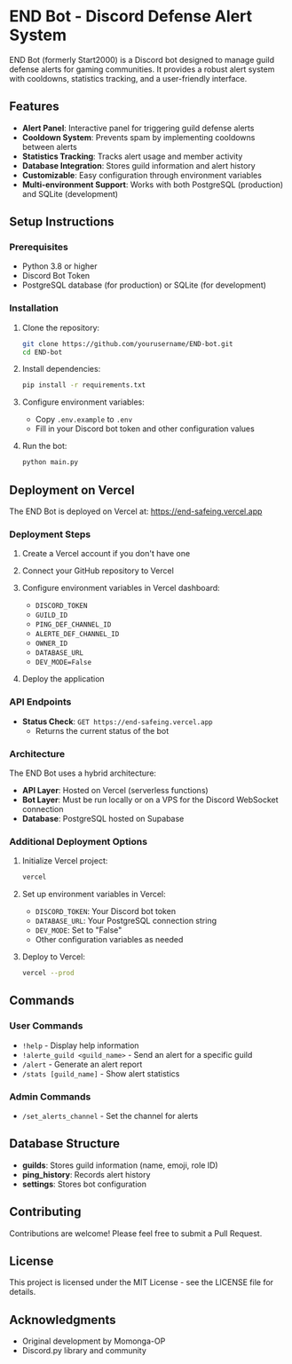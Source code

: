 # END Bot - Discord Defense Alert System

END Bot (formerly Start2000) is a Discord bot designed to manage guild defense alerts for gaming communities. It provides a robust alert system with cooldowns, statistics tracking, and a user-friendly interface.

## Features

- **Alert Panel**: Interactive panel for triggering guild defense alerts
- **Cooldown System**: Prevents spam by implementing cooldowns between alerts
- **Statistics Tracking**: Tracks alert usage and member activity
- **Database Integration**: Stores guild information and alert history
- **Customizable**: Easy configuration through environment variables
- **Multi-environment Support**: Works with both PostgreSQL (production) and SQLite (development)

## Setup Instructions

### Prerequisites

- Python 3.8 or higher
- Discord Bot Token
- PostgreSQL database (for production) or SQLite (for development)

### Installation

1. Clone the repository:
   ```bash
   git clone https://github.com/yourusername/END-bot.git
   cd END-bot
   ```

2. Install dependencies:
   ```bash
   pip install -r requirements.txt
   ```

3. Configure environment variables:
   - Copy `.env.example` to `.env`
   - Fill in your Discord bot token and other configuration values

4. Run the bot:
   ```bash
   python main.py
   ```

## Deployment on Vercel

The END Bot is deployed on Vercel at: https://end-safeing.vercel.app

### Deployment Steps

1. Create a Vercel account if you don't have one
2. Connect your GitHub repository to Vercel
3. Configure environment variables in Vercel dashboard:
   - `DISCORD_TOKEN`
   - `GUILD_ID`
   - `PING_DEF_CHANNEL_ID`
   - `ALERTE_DEF_CHANNEL_ID`
   - `OWNER_ID`
   - `DATABASE_URL`
   - `DEV_MODE=False`

4. Deploy the application

### API Endpoints

- **Status Check**: `GET https://end-safeing.vercel.app`
  - Returns the current status of the bot

### Architecture

The END Bot uses a hybrid architecture:
- **API Layer**: Hosted on Vercel (serverless functions)
- **Bot Layer**: Must be run locally or on a VPS for the Discord WebSocket connection
- **Database**: PostgreSQL hosted on Supabase

### Additional Deployment Options

1. Initialize Vercel project:
   ```bash
   vercel
   ```

4. Set up environment variables in Vercel:
   - `DISCORD_TOKEN`: Your Discord bot token
   - `DATABASE_URL`: Your PostgreSQL connection string
   - `DEV_MODE`: Set to "False"
   - Other configuration variables as needed

5. Deploy to Vercel:
   ```bash
   vercel --prod
   ```

## Commands

### User Commands

- `!help` - Display help information
- `!alerte_guild <guild_name>` - Send an alert for a specific guild
- `/alert` - Generate an alert report
- `/stats [guild_name]` - Show alert statistics

### Admin Commands

- `/set_alerts_channel` - Set the channel for alerts

## Database Structure

- **guilds**: Stores guild information (name, emoji, role ID)
- **ping_history**: Records alert history
- **settings**: Stores bot configuration

## Contributing

Contributions are welcome! Please feel free to submit a Pull Request.

## License

This project is licensed under the MIT License - see the LICENSE file for details.

## Acknowledgments

- Original development by Momonga-OP
- Discord.py library and community